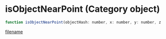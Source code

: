 # isObjectNearPoint (Category object)

```js
function isObjectNearPoint(objectHash: number, x: number, y: number, z: number, range: number): boolean
```

[filename](isObjectNearPoint_m.md ':include')